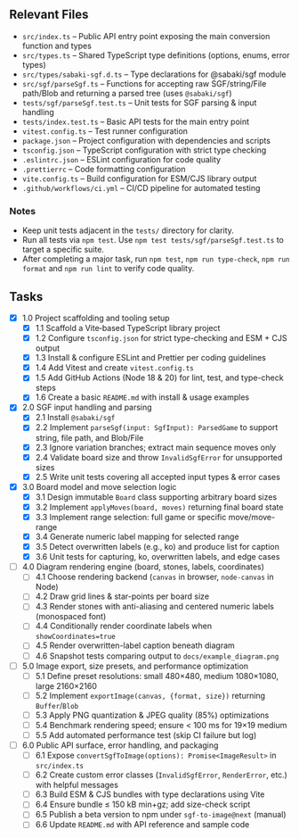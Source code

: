 ## Relevant Files

- `src/index.ts` – Public API entry point exposing the main conversion function and types
- `src/types.ts` – Shared TypeScript type definitions (options, enums, error types)
- `src/types/sabaki-sgf.d.ts` – Type declarations for @sabaki/sgf module
- `src/sgf/parseSgf.ts` – Functions for accepting raw SGF/string/File path/Blob and returning a parsed tree (uses `@sabaki/sgf`)
- `tests/sgf/parseSgf.test.ts` – Unit tests for SGF parsing & input handling
- `tests/index.test.ts` – Basic API tests for the main entry point
- `vitest.config.ts` – Test runner configuration
- `package.json` – Project configuration with dependencies and scripts
- `tsconfig.json` – TypeScript configuration with strict type checking
- `.eslintrc.json` – ESLint configuration for code quality
- `.prettierrc` – Code formatting configuration
- `vite.config.ts` – Build configuration for ESM/CJS library output
- `.github/workflows/ci.yml` – CI/CD pipeline for automated testing

### Notes

- Keep unit tests adjacent in the `tests/` directory for clarity.
- Run all tests via `npm test`. Use `npm test tests/sgf/parseSgf.test.ts` to target a specific suite.
- After completing a major task, run `npm test`, `npm run type-check`, `npm run format` and `npm run lint` to verify code quality.

## Tasks

- [x] 1.0 Project scaffolding and tooling setup
  - [x] 1.1 Scaffold a Vite‐based TypeScript library project
  - [x] 1.2 Configure `tsconfig.json` for strict type-checking and ESM + CJS output
  - [x] 1.3 Install & configure ESLint and Prettier per coding guidelines
  - [x] 1.4 Add Vitest and create `vitest.config.ts`
  - [x] 1.5 Add GitHub Actions (Node 18 & 20) for lint, test, and type-check steps
  - [x] 1.6 Create a basic `README.md` with install & usage examples

- [x] 2.0 SGF input handling and parsing
  - [x] 2.1 Install `@sabaki/sgf`
  - [x] 2.2 Implement `parseSgf(input: SgfInput): ParsedGame` to support string, file path, and Blob/File
  - [x] 2.3 Ignore variation branches; extract main sequence moves only
  - [x] 2.4 Validate board size and throw `InvalidSgfError` for unsupported sizes
  - [x] 2.5 Write unit tests covering all accepted input types & error cases

- [x] 3.0 Board model and move selection logic
  - [x] 3.1 Design immutable `Board` class supporting arbitrary board sizes
  - [x] 3.2 Implement `applyMoves(board, moves)` returning final board state
  - [x] 3.3 Implement range selection: full game or specific move/move-range
  - [x] 3.4 Generate numeric label mapping for selected range
  - [x] 3.5 Detect overwritten labels (e.g., ko) and produce list for caption
  - [x] 3.6 Unit tests for capturing, ko, overwritten labels, and edge cases

- [ ] 4.0 Diagram rendering engine (board, stones, labels, coordinates)
  - [ ] 4.1 Choose rendering backend (`canvas` in browser, `node-canvas` in Node)
  - [ ] 4.2 Draw grid lines & star-points per board size
  - [ ] 4.3 Render stones with anti-aliasing and centered numeric labels (monospaced font)
  - [ ] 4.4 Conditionally render coordinate labels when `showCoordinates=true`
  - [ ] 4.5 Render overwritten-label caption beneath diagram
  - [ ] 4.6 Snapshot tests comparing output to `docs/example_diagram.png`

- [ ] 5.0 Image export, size presets, and performance optimization
  - [ ] 5.1 Define preset resolutions: small 480×480, medium 1080×1080, large 2160×2160
  - [ ] 5.2 Implement `exportImage(canvas, {format, size})` returning `Buffer`/`Blob`
  - [ ] 5.3 Apply PNG quantization & JPEG quality (85%) optimizations
  - [ ] 5.4 Benchmark rendering speed; ensure < 100 ms for 19×19 medium
  - [ ] 5.5 Add automated performance test (skip CI failure but log)

- [ ] 6.0 Public API surface, error handling, and packaging
  - [ ] 6.1 Expose `convertSgfToImage(options): Promise<ImageResult>` in `src/index.ts`
  - [ ] 6.2 Create custom error classes (`InvalidSgfError`, `RenderError`, etc.) with helpful messages
  - [ ] 6.3 Build ESM & CJS bundles with type declarations using Vite
  - [ ] 6.4 Ensure bundle ≤ 150 kB min+gz; add size-check script
  - [ ] 6.5 Publish a beta version to npm under `sgf-to-image@next` (manual)
  - [ ] 6.6 Update `README.md` with API reference and sample code
